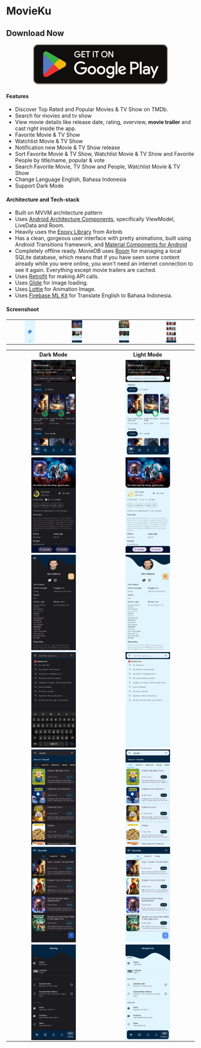 # MovieKu
## Download Now
<div align="center"> 
<a href="https://play.google.com/store/apps/details?id=com.fajaradisetyawan.movieku"><img src="screenshoot/Play_Store.svg"</img></a>
</div>

#### Features
* Discover Top Rated and Popular Movies & TV Show on TMDb.
* Search for movies and tv show
* View movie details like release date, rating, overview, **movie trailer** and cast right inside the app.
* Favorite Movie & TV Show
* Watchlist Movie & TV Show
* Notification new Movie & TV Show release
* Sort Favorite Movie & TV Show, Watchlist Movie & TV Show and Favorite People by title/name, popular & vote
* Search Favorite Movie, TV Show and People, Watchlist Movie & TV Show
* Change Language English, Bahasa Indonesia
* Support Dark Mode

#### Architecture and Tech-stack

* Built on MVVM architecture pattern
* Uses [Android Architecture Components](https://developer.android.com/topic/libraries/architecture/), specifically ViewModel, LiveData and Room.
* Heavily uses the [Epoxy Library](https://github.com/airbnb/epoxy/) from Airbnb
* Has a clean, gorgeous user interface with pretty animations, built using Android Transitions framework, and [Material Components for Android](https://github.com/material-components/material-components-android)
* Completely offline ready. MovieDB uses [Room](https://developer.android.com/topic/libraries/architecture/room) for managing a local SQLite database, which means that if you have seen some content already while you were online, you won't need an internet connection to see it again. Everything except movie trailers are cached.
* Uses [Retrofit](https://square.github.io/retrofit/) for making API calls.
* Uses [Glide](https://github.com/bumptech/glide) for image loading.
* Uses [Lottie](https://lottiefiles.com/blog/working-with-lottie/getting-started-with-lottie-animations-in-android-app/) for Animation Image.
* Uses [Firebase ML Kit](https://firebase.google.com/docs/ml-kit/android/translate-text?hl=id) for Translate English to Bahasa Indonesia.

#### Screenshoot
<div align="center"> 
<table style="width:100%">
   <tr>
    <td align="center"><img src="screenshoot/Splash.png" style="width:25%" align="center" </img></td>
    <td align="center"><img src="screenshoot/Dashboard Movie.png" style="width:25%"align="center" </img></td>
       <td align="center"><img src="screenshoot/Dashboard Tv Show.png" style="width:25%"align="center" </img></td>
       <td align="center"><img src="screenshoot/Dashboard People.png" style="width:25%"align="center" </img></td>
  </tr>
    </table>
    <table style="width:100%">
  <tr>
    <th>Dark Mode</th>
    <th>Light Mode</th>
  </tr>
  <tr>
    <td align="center"><img src="screenshoot/home_dark.png" style="width:50%" align="center" </img></td>
    <td align="center"><img src="screenshoot/home_light.png" style="width:50%"align="center" </img></td>
  </tr>
        <tr>
    <td align="center"><img src="screenshoot/Detail Dark.png" style="width:50%" align="center" </img></td>
    <td align="center"><img src="screenshoot/Detail Light.png" style="width:50%"align="center" </img></td>
  </tr>
         <tr>
    <td align="center"><img src="screenshoot/Detail People Dark.png" style="width:50%" align="center" </img></td>
    <td align="center"><img src="screenshoot/Detail People Light.png" style="width:50%"align="center" </img></td>
  </tr>
        <tr>
    <td align="center"><img src="screenshoot/Search Dark.png" style="width:50%" align="center" </img></td>
    <td align="center"><img src="screenshoot/Search Light.png" style="width:50%"align="center" </img></td>
  </tr>
        <tr>
    <td align="center"><img src="screenshoot/Result Dark.png" style="width:50%" align="center" </img></td>
    <td align="center"><img src="screenshoot/Result Light.png" style="width:50%"align="center" </img></td>
  </tr>
        <tr>
    <td align="center"><img src="screenshoot/Favorite Dark.png" style="width:50%" align="center" </img></td>
    <td align="center"><img src="screenshoot/Favorite Light.png" style="width:50%"align="center" </img></td>
  </tr>
        <tr>
    <td align="center"><img src="screenshoot/Setting Dark.png" style="width:50%" align="center" </img></td>
    <td align="center"><img src="screenshoot/Setting Light.png" style="width:50%"align="center" </img></td>
  </tr>
</table>
</div>
